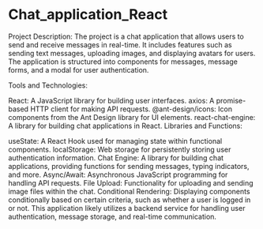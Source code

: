# Chat_application_React

Project Description:
The project is a chat application that allows users to send and receive messages in real-time. It includes features such as sending text messages, uploading images, and displaying avatars for users. The application is structured into components for messages, message forms, and a modal for user authentication.

Tools and Technologies:

React: A JavaScript library for building user interfaces.
axios: A promise-based HTTP client for making API requests.
@ant-design/icons: Icon components from the Ant Design library for UI elements.
react-chat-engine: A library for building chat applications in React.
Libraries and Functions:

useState: A React Hook used for managing state within functional components.
localStorage: Web storage for persistently storing user authentication information.
Chat Engine: A library for building chat applications, providing functions for sending messages, typing indicators, and more.
Async/Await: Asynchronous JavaScript programming for handling API requests.
File Upload: Functionality for uploading and sending image files within the chat.
Conditional Rendering: Displaying components conditionally based on certain criteria, such as whether a user is logged in or not.
This application likely utilizes a backend service for handling user authentication, message storage, and real-time communication. 
